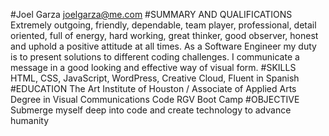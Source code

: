 #Joel Garza
joelgarza@me.com
#SUMMARY AND QUALIFICATIONS
Extremely outgoing, friendly, dependable, team player, professional, detail oriented, full of energy, hard working, great thinker, good observer, honest and uphold a positive attitude at all times.
As a Software Engineer my duty is to present solutions to different coding challenges. I communicate a message in a good looking and effective way of visual form.
#SKILLS
HTML, CSS, JavaScript, WordPress, Creative Cloud, Fluent in Spanish
#EDUCATION
The Art Institute of Houston / Associate of Applied Arts Degree in Visual Communications
Code RGV Boot Camp
#OBJECTIVE
Submerge myself deep into code and create technology to advance humanity
